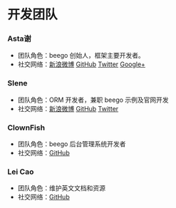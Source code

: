 # 开发团队

### Asta谢

- 团队角色：beego 创始人，框架主要开发者。
- 社交网络：[新浪微博](http://weibo.com/533452688) [GitHub](https://github.com/astaxie) [Twitter](https://twitter.com/astaxie) [Google+](https://plus.google.com/u/0/111292884696033638814)

### Slene

- 团队角色：ORM 开发者，兼职 beego 示例及官网开发
- 社交网络：[新浪微博](http://weibo.com/slene) [GitHub](https://github.com/slene) [Twitter](https://twitter.com/slene)


### ClownFish

- 团队角色：beego 后台管理系统开发者
- 社交网络：[GitHub](https://github.com/osgochina)

### Lei Cao

- 团队角色：维护英文文档和资源
- 社交网络：[GitHub](https://github.com/lei-cao)

